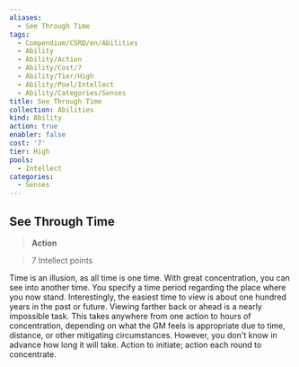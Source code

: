```yaml
---
aliases:
  - See Through Time
tags:
  - Compendium/CSRD/en/Abilities
  - Ability
  - Ability/Action
  - Ability/Cost/7
  - Ability/Tier/High
  - Ability/Pool/Intellect
  - Ability/Categories/Senses
title: See Through Time
collection: Abilities
kind: Ability
action: true
enabler: false
cost: '7'
tier: High
pools:
  - Intellect
categories:
  - Senses
---
```

## See Through Time    
>**Action**    
>7 Intellect points  
    
Time is an illusion, as all time is one time. With great concentration, you can see into another time. You specify a time period regarding the place where you now stand. Interestingly, the easiest time to view is about one hundred years in the past or future. Viewing farther back or ahead is a nearly impossible task. This takes anywhere from one action to hours of concentration, depending on what the GM feels is appropriate due to time, distance, or other mitigating circumstances. However, you don't know in advance how long it will take. Action to initiate; action each round to concentrate.